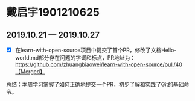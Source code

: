 # 戴启宇1901210625
## 2019.10.21 — 2019.10.27
 - [x] 在learn-with-open-source项目中提交了首个PR，修改了文档Hello-world.md部分存在问题的字词和标点，PR地址为：https://github.com/zhuangbiaowei/learn-with-open-source/pull/40【Merged】
 
总结：本周学习掌握了如何正确地提交一个PR，初步了解和实践了Git的基础命令。